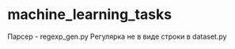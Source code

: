 machine_learning_tasks
======================

Парсер - regexp_gen.py
Регулярка не в виде строки в dataset.py